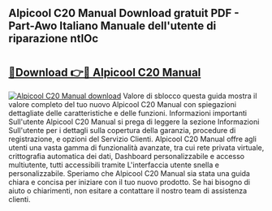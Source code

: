 ## Alpicool C20 Manual Download gratuit PDF - Part-Awo Italiano Manuale dell'utente di riparazione ntIOc

# <h2><a href="http://dfcb1e.blite.top/?on=Alpicool+C20+Manual">🔗Download 👉🔴 Alpicool C20 Manual</a></h2>

[![Alpicool C20 Manual download](https://i.imgur.com/lujVjoI.png)](http://dfcb1e.blite.top/?on=Alpicool+C20+Manual)
Valore di sblocco questa guida mostra il valore completo del tuo nuovo Alpicool C20 Manual con spiegazioni dettagliate delle caratteristiche e delle funzioni. Informazioni importanti Sull'utente Alpicool C20 Manual si prega di leggere la sezione Informazioni Sull'utente per i dettagli sulla copertura della garanzia, procedure di registrazione, e opzioni del Servizio Clienti. Alpicool C20 Manual offre agli utenti una vasta gamma di funzionalità avanzate, tra cui rete privata virtuale, crittografia automatica dei dati, Dashboard personalizzabile e accesso multiutente, tutti accessibili tramite L'interfaccia utente snella e personalizzabile. Speriamo che Alpicool C20 Manual sia stata una guida chiara e concisa per iniziare con il tuo nuovo prodotto. Se hai bisogno di aiuto o chiarimenti, non esitare a contattare il nostro team di assistenza clienti.
